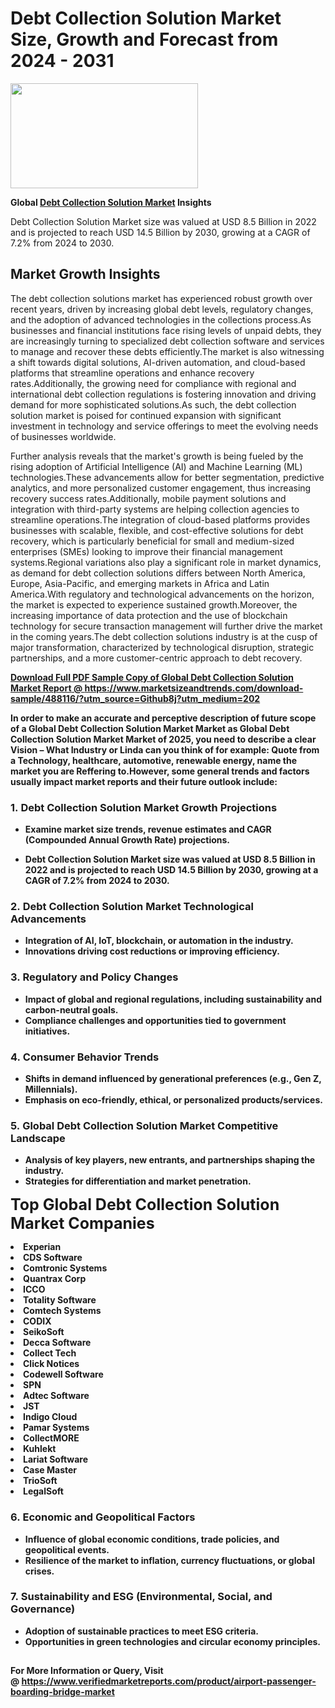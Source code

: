 <H1>Debt Collection Solution Market Size, Growth and Forecast from 2024 - 2031</H1><img class="aligncenter size-medium wp-image-584254" src="https://thirdeyenews.in/wp-content/uploads/2024/09/Global-Market-Research-300x168.jpeg" alt="" width="300" height="168" /><p><strong>Global&nbsp;<a href="https://www.marketsizeandtrends.com/download-sample/488116/?utm_source=Github8j?utm_medium=202">Debt Collection Solution Market</a> Insights</strong></p><p>Debt Collection Solution Market size was valued at USD 8.5 Billion in 2022 and is projected to reach USD 14.5 Billion by 2030, growing at a CAGR of 7.2% from 2024 to 2030.</p><p><h2>Market Growth Insights</h2> <p>The debt collection solutions market has experienced robust growth over recent years, driven by increasing global debt levels, regulatory changes, and the adoption of advanced technologies in the collections process.As businesses and financial institutions face rising levels of unpaid debts, they are increasingly turning to specialized debt collection software and services to manage and recover these debts efficiently.The market is also witnessing a shift towards digital solutions, AI-driven automation, and cloud-based platforms that streamline operations and enhance recovery rates.Additionally, the growing need for compliance with regional and international debt collection regulations is fostering innovation and driving demand for more sophisticated solutions.As such, the debt collection solution market is poised for continued expansion with significant investment in technology and service offerings to meet the evolving needs of businesses worldwide.</p> <p><strong><a href="#"></a></strong></p> <p>Further analysis reveals that the market's growth is being fueled by the rising adoption of Artificial Intelligence (AI) and Machine Learning (ML) technologies.These advancements allow for better segmentation, predictive analytics, and more personalized customer engagement, thus increasing recovery success rates.Additionally, mobile payment solutions and integration with third-party systems are helping collection agencies to streamline operations.The integration of cloud-based platforms provides businesses with scalable, flexible, and cost-effective solutions for debt recovery, which is particularly beneficial for small and medium-sized enterprises (SMEs) looking to improve their financial management systems.Regional variations also play a significant role in market dynamics, as demand for debt collection solutions differs between North America, Europe, Asia-Pacific, and emerging markets in Africa and Latin America.With regulatory and technological advancements on the horizon, the market is expected to experience sustained growth.Moreover, the increasing importance of data protection and the use of blockchain technology for secure transaction management will further drive the market in the coming years.The debt collection solutions industry is at the cusp of major transformation, characterized by technological disruption, strategic partnerships, and a more customer-centric approach to debt recovery.</p> <p><strong><a href="#"></p><p><span class=""><strong>Download Full PDF Sample Copy of Global Debt Collection Solution Market Report</strong> @ <a href="https://www.marketsizeandtrends.com/download-sample/488116/?utm_source=Github8j?utm_medium=202" target="_blank">https://www.marketsizeandtrends.com/download-sample/488116/?utm_source=Github8j?utm_medium=202</a></span></p><p>In order to make an accurate and perceptive description of future scope of a Global&nbsp;Debt Collection Solution Market Market as Global&nbsp;Debt Collection Solution Market Market of 2025, you need to describe a clear Vision &ndash; What Industry or Linda can you think of for example: Quote from a Technology, healthcare, automotive, renewable energy, name the market you are Reffering to.However, some general trends and factors usually impact market reports and their future outlook include:</p><h3>1.&nbsp;<strong>Debt Collection Solution Market Growth Projections</strong></h3><ul><li>Examine market size trends, revenue estimates and CAGR (Compounded Annual Growth Rate) projections.</li><li><p>Debt Collection Solution Market size was valued at USD 8.5 Billion in 2022 and is projected to reach USD 14.5 Billion by 2030, growing at a CAGR of 7.2% from 2024 to 2030.</p></li></ul><h3>2.&nbsp;<strong>Debt Collection Solution Market Technological Advancements</strong></h3><ul><li>Integration of AI, IoT, blockchain, or automation in the industry.</li><li>Innovations driving cost reductions or improving efficiency.</li></ul><h3>3.&nbsp;<strong>Regulatory and Policy Changes</strong></h3><ul><li>Impact of global and regional regulations, including sustainability and carbon-neutral goals.</li><li>Compliance challenges and opportunities tied to government initiatives.</li></ul><h3>4.&nbsp;<strong>Consumer Behavior Trends</strong></h3><ul><li>Shifts in demand influenced by generational preferences (e.g., Gen Z, Millennials).</li><li>Emphasis on eco-friendly, ethical, or personalized products/services.</li></ul><h3>5.&nbsp;<strong>Global Debt Collection Solution Market Competitive Landscape</strong></h3><ul><li>Analysis of key players, new entrants, and partnerships shaping the industry.</li><li>Strategies for differentiation and market penetration.</li></ul><p data-pm-slice="1 1 []"><span style="color: inherit; font-family: inherit; font-size: 25px;">Top Global Debt Collection Solution Market Companies</span></p><div class="" data-test-id=""><p><li>Experian</li><li> CDS Software</li><li> Comtronic Systems</li><li> Quantrax Corp</li><li> ICCO</li><li> Totality Software</li><li> Comtech Systems</li><li> CODIX</li><li> SeikoSoft</li><li> Decca Software</li><li> Collect Tech</li><li> Click Notices</li><li> Codewell Software</li><li> SPN</li><li> Adtec Software</li><li> JST</li><li> Indigo Cloud</li><li> Pamar Systems</li><li> CollectMORE</li><li> Kuhlekt</li><li> Lariat Software</li><li> Case Master</li><li> TrioSoft</li><li> LegalSoft</li></p></div><h3>6.&nbsp;<strong>Economic and Geopolitical Factors</strong></h3><ul><li>Influence of global economic conditions, trade policies, and geopolitical events.</li><li>Resilience of the market to inflation, currency fluctuations, or global crises.</li></ul><h3>7.&nbsp;<strong>Sustainability and ESG (Environmental, Social, and Governance)</strong></h3><ul><li>Adoption of sustainable practices to meet ESG criteria.</li><li>Opportunities in green technologies and circular economy principles.</li></ul><h2><strong style="font-size: 14px;">For More Information or Query, Visit @&nbsp;</strong><a style="background-color: #ffffff; font-size: 14px;" href="https://www.marketsizeandtrends.com/report/debt-collection-solution-market/" target="_blank">https://www.verifiedmarketreports.com/product/airport-passenger-boarding-bridge-market</a></h2>